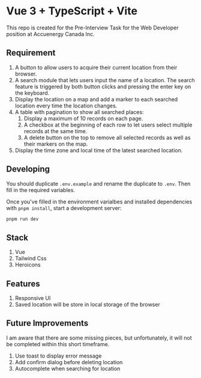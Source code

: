 # Vue 3 + TypeScript + Vite

This repo is created for the Pre-Interview Task for the Web Developer position at Accuenergy Canada Inc.

## Requirement
1. A button to allow users to acquire their current location from their browser.
2. A search module that lets users input the name of a location. The search feature is triggered by both button clicks and pressing the enter key on the keyboard.
3. Display the location on a map and add a marker to each searched location every time the location changes.
4. A table with pagination to show all searched places:
   1. Display a maximum of 10 records on each page.
   2. A checkbox at the beginning of each row to let users select multiple records at the same time.
   3. A delete button on the top to remove all selected records as well as their markers on the map.
5. Display the time zone and local time of the latest searched location.

## Developing
You should duplicate `.env.example` and rename the duplicate to `.env`. Then fill in the required variables.

Once you've filled in the environment varialbes and installed dependencies with `pnpm install`, start a development server:

```bash
pnpm run dev
```

## Stack
1. Vue
2. Tailwind Css
3. Heroicons

## Features
1. Responsive UI
2. Saved location will be store in local storage of the browser

## Future Improvements
I am aware that there are some missing pieces, but unfortunately, it will not be completed within this short timeframe.
1. Use toast to display error message
2. Add confirm dialog before deleting location
3. Autocomplete when searching for location
